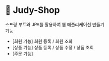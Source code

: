 # 🌿 Judy-Shop
스프링 부트와 JPA를 활용하여 웹 애플리케이션 만들기  
기능
- [회원 기능] 회원 등록 / 회원 조회
- [상품 기능] 상품 등록 / 상품 수정 / 상품 조회
- [주문 기능] 
